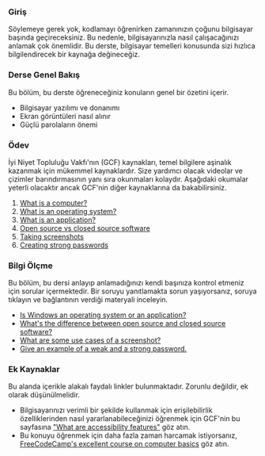 ### Giriş

Söylemeye gerek yok, kodlamayı öğrenirken zamanınızın çoğunu bilgisayar başında geçireceksiniz. Bu nedenle, bilgisayarınızla nasıl çalışacağınızı anlamak çok önemlidir. Bu derste, bilgisayar temelleri konusunda sizi hızlıca bilgilendirecek bir kaynağa değineceğiz.

### Derse Genel Bakış

Bu bölüm, bu derste öğreneceğiniz konuların genel bir özetini içerir.

* Bilgisayar yazılımı ve donanımı
* Ekran görüntüleri nasıl alınır
* Güçlü parolaların önemi

### Ödev

<div class="lesson-content__panel" markdown="1">

İyi Niyet Topluluğu Vakfı'nın (GCF) kaynakları, temel bilgilere aşinalık kazanmak için mükemmel kaynaklardır. Size yardımcı olacak videolar ve çizimler barındırmasının yanı sıra okunmaları kolaydır. Aşağıdaki okumalar yeterli olacaktır ancak GCF'nin diğer kaynaklarına da bakabilirsiniz.

1. [What is a computer?](https://edu.gcfglobal.org/en/computerbasics/what-is-a-computer/1/)
2. [What is an operating system?](https://edu.gcfglobal.org/en/computerbasics/understanding-operating-systems/1/)
3. [What is an application?](https://edu.gcfglobal.org/en/computerbasics/understanding-applications/1/)
4. [Open source vs closed source software](https://edu.gcfglobal.org/en/basic-computer-skills/open-source-vs-closed-source-software/1/)
5. [Taking screenshots](https://edu.gcfglobal.org/en/techsavvy/taking-screenshots/1/)
6. [Creating strong passwords](https://edu.gcfglobal.org/en/techsavvy/password-tips/1/)

</div>


### Bilgi Ölçme

Bu bölüm, bu dersi anlayıp anlamadığınızı kendi başınıza kontrol etmeniz için sorular içermektedir. Bir soruyu yanıtlamakta sorun yaşıyorsanız, soruya tıklayın ve bağlantının verdiği materyali inceleyin.

* [Is Windows an operating system or an application?](https://edu.gcfglobal.org/en/computerbasics/understanding-operating-systems/1/)
* [What's the difference between open source and closed source software?](https://edu.gcfglobal.org/en/basic-computer-skills/open-source-vs-closed-source-software/1/)
* [What are some use cases of a screenshot?](https://edu.gcfglobal.org/en/techsavvy/taking-screenshots/1/)
* [Give an example of a weak and a strong password.](https://edu.gcfglobal.org/en/techsavvy/password-tips/1/)

### Ek Kaynaklar

Bu alanda içerikle alakalı faydalı linkler bulunmaktadır. Zorunlu değildir, ek olarak düşünülmelidir.

- Bilgisayarınızı verimli bir şekilde kullanmak için erişilebilirlik özelliklerinden nasıl yararlanabileceğinizi öğrenmek için GCF'nin bu sayfasına ["What are accessibility features"](https://edu.gcfglobal.org/en/computerbasics/using-accessibility-features/1/) göz atın.
- Bu konuyu öğrenmek için daha fazla zaman harcamak istiyorsanız, [FreeCodeCamp's excellent course on computer basics](https://youtu.be/y2kg3MOk1sY) göz atın.

